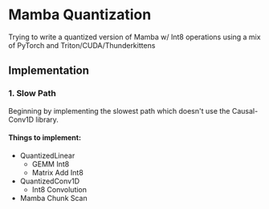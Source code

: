 # Mamba Quantization

Trying to write a quantized version of Mamba w/ Int8 operations using a mix of PyTorch and Triton/CUDA/Thunderkittens

## Implementation

### 1. Slow Path 

Beginning by implementing the slowest path which doesn't use the Causal-Conv1D library. 

#### Things to implement:

- QuantizedLinear
    - GEMM Int8
    - Matrix Add Int8
- QuantizedConv1D
    - Int8 Convolution
- Mamba Chunk Scan